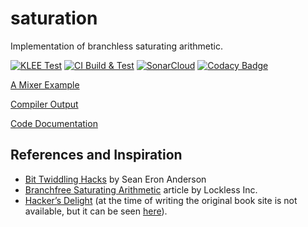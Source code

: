 # saturation
Implementation of branchless saturating arithmetic.

[![KLEE Test](https://github.com/paulhuggett/saturation/actions/workflows/klee.yaml/badge.svg)](https://github.com/paulhuggett/saturation/actions/workflows/klee.yaml)
[![CI Build & Test](https://github.com/paulhuggett/saturation/actions/workflows/ci.yaml/badge.svg)](https://github.com/paulhuggett/saturation/actions/workflows/ci.yaml)
[![SonarCloud](https://github.com/paulhuggett/saturation/actions/workflows/sonarcloud.yaml/badge.svg)](https://sonarcloud.io/project/overview?id=paulhuggett_saturation)
[![Codacy Badge](https://app.codacy.com/project/badge/Grade/8cd4a7866bb74ec1aec37bd52fc788e4)](https://www.codacy.com/gh/paulhuggett/saturation/dashboard?utm_source=github.com&amp;utm_medium=referral&amp;utm_content=paulhuggett/saturation&amp;utm_campaign=Badge_Grade)

[A Mixer Example](https://paulhuggett.github.io/saturation/mixer)

[Compiler Output](https://paulhuggett.github.io/saturation/out.html)

[Code Documentation](https://paulhuggett.github.io/saturation/doxygen/html)

## References and Inspiration

-   [Bit Twiddling Hacks](https://graphics.stanford.edu/~seander/bithacks.html) by Sean Eron Anderson
-   [Branchfree Saturating Arithmetic](http://locklessinc.com/articles/sat_arithmetic/) article by Lockless Inc.
-   [Hacker’s Delight](https://en.wikipedia.org/wiki/Hacker%27s_Delight) (at the time of writing the original book site is not available, but it can be seen [here](https://web.archive.org/web/20190915025154/http://www.hackersdelight.org/)).
